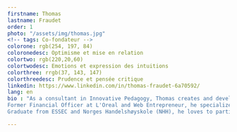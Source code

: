 ```yaml
---
firstname: Thomas
lastname: Fraudet
order: 1
photo: "/assets/img/thomas.jpg"
<!-- tags: Co-fondateur -->
colorone: rgb(254, 197, 84)
coloronedesc: Optimisme et mise en relation
colortwo: rgb(220,20,60)
colortwodesc: Emotions et expression des intuitions
colorthree: rrgb(37, 143, 147)
colorthreedesc: Prudence et pensée critique
linkedin: https://www.linkedin.com/in/thomas-fraudet-6a70592/
lang: en
bio : "As a consultant in Innovative Pedagogy, Thomas creates and develops custom-made trainings and courses for schools and companies. He is director for the Master of Business Development in NEOMA Business School. <br><br>
Former Financial Officer at L'Oreal and Web Entrepreneur, he specializes in negotiation, entrepreneurship, creativity and oral communication. <br><br>
Graduate from ESSEC and Norges Handelshøyskole (NHH), he loves to participate in conferences as a speaker, in France or abroad."

---
```

